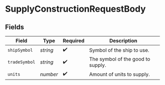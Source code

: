 # SupplyConstructionRequestBody


## Fields

| Field                             | Type                              | Required                          | Description                       |
| --------------------------------- | --------------------------------- | --------------------------------- | --------------------------------- |
| `shipSymbol`                      | *string*                          | :heavy_check_mark:                | Symbol of the ship to use.        |
| `tradeSymbol`                     | *string*                          | :heavy_check_mark:                | The symbol of the good to supply. |
| `units`                           | *number*                          | :heavy_check_mark:                | Amount of units to supply.        |
